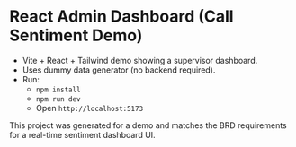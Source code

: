 # React Admin Dashboard (Call Sentiment Demo)

- Vite + React + Tailwind demo showing a supervisor dashboard.
- Uses dummy data generator (no backend required).
- Run:
  - `npm install`
  - `npm run dev`
  - Open `http://localhost:5173`

This project was generated for a demo and matches the BRD requirements for a real-time sentiment dashboard UI.